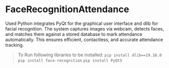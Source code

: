 # FaceRecognitionAttendance
Used Python integrates PyQt for the graphical user interface and dlib for facial recognition. The system captures images via webcam, detects faces, and matches them against a stored database to mark attendance automatically. This ensures efficient, contactless, and accurate attendance tracking.
>To Run following libraries to be installed:
`pip install dlib==19.18.0`
`pip install face-recognition`
`pip install PyQt5`
